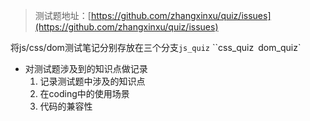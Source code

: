 > 测试题地址：[https://github.com/zhangxinxu/quiz/issues](https://github.com/zhangxinxu/quiz/issues)

将js/css/dom测试笔记分别存放在三个分支`js_quiz` ``css_quiz` `dom_quiz`

* 对测试题涉及到的知识点做记录
  1. 记录测试题中涉及的知识点
  2. 在coding中的使用场景
  3. 代码的兼容性